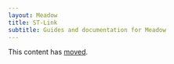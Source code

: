 ```yaml
---
layout: Meadow
title: ST-Link
subtitle: Guides and documentation for Meadow
---
```


This content has [moved](/Meadow/Getting_Started/).